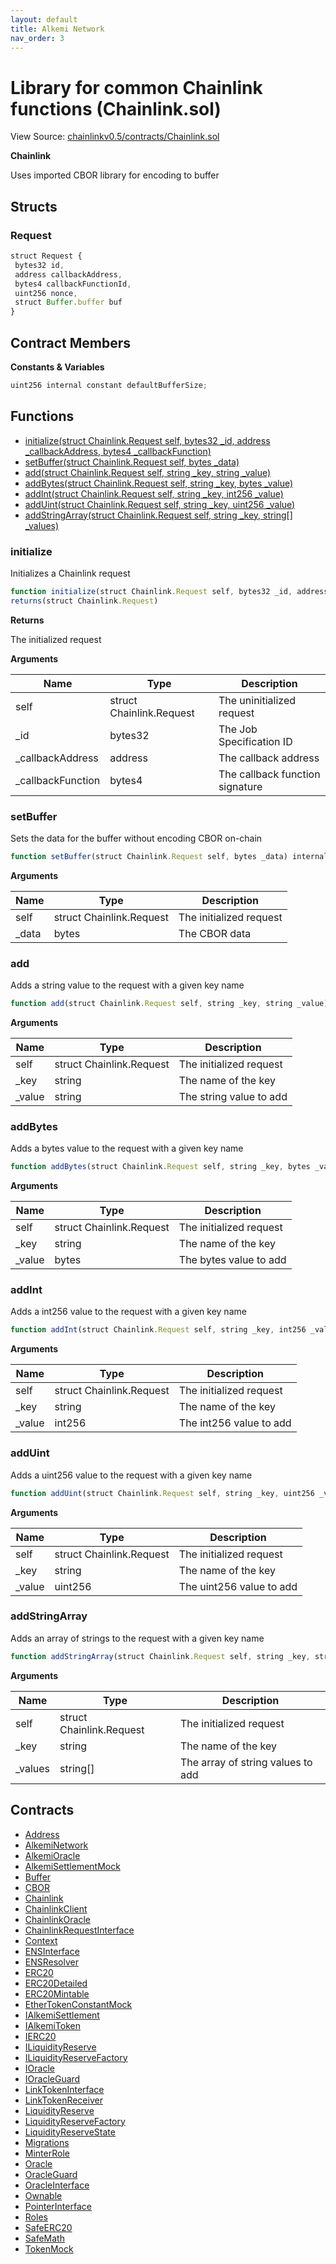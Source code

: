 ```yaml
---
layout: default
title: Alkemi Network
nav_order: 3
---
```


# Library for common Chainlink functions (Chainlink.sol)

View Source: [chainlinkv0.5/contracts/Chainlink.sol](../chainlinkv0.5/contracts/Chainlink.sol)

**Chainlink**

Uses imported CBOR library for encoding to buffer

## Structs
### Request

```js
struct Request {
 bytes32 id,
 address callbackAddress,
 bytes4 callbackFunctionId,
 uint256 nonce,
 struct Buffer.buffer buf
}
```

## Contract Members
**Constants & Variables**

```js
uint256 internal constant defaultBufferSize;

```

## Functions

- [initialize(struct Chainlink.Request self, bytes32 _id, address _callbackAddress, bytes4 _callbackFunction)](#initialize)
- [setBuffer(struct Chainlink.Request self, bytes _data)](#setbuffer)
- [add(struct Chainlink.Request self, string _key, string _value)](#add)
- [addBytes(struct Chainlink.Request self, string _key, bytes _value)](#addbytes)
- [addInt(struct Chainlink.Request self, string _key, int256 _value)](#addint)
- [addUint(struct Chainlink.Request self, string _key, uint256 _value)](#adduint)
- [addStringArray(struct Chainlink.Request self, string _key, string[] _values)](#addstringarray)

### initialize

Initializes a Chainlink request

```js
function initialize(struct Chainlink.Request self, bytes32 _id, address _callbackAddress, bytes4 _callbackFunction) internal pure
returns(struct Chainlink.Request)
```

**Returns**

The initialized request

**Arguments**

| Name        | Type           | Description  |
| ------------- |------------- | -----|
| self | struct Chainlink.Request | The uninitialized request | 
| _id | bytes32 | The Job Specification ID | 
| _callbackAddress | address | The callback address | 
| _callbackFunction | bytes4 | The callback function signature | 

### setBuffer

Sets the data for the buffer without encoding CBOR on-chain

```js
function setBuffer(struct Chainlink.Request self, bytes _data) internal pure
```

**Arguments**

| Name        | Type           | Description  |
| ------------- |------------- | -----|
| self | struct Chainlink.Request | The initialized request | 
| _data | bytes | The CBOR data | 

### add

Adds a string value to the request with a given key name

```js
function add(struct Chainlink.Request self, string _key, string _value) internal pure
```

**Arguments**

| Name        | Type           | Description  |
| ------------- |------------- | -----|
| self | struct Chainlink.Request | The initialized request | 
| _key | string | The name of the key | 
| _value | string | The string value to add | 

### addBytes

Adds a bytes value to the request with a given key name

```js
function addBytes(struct Chainlink.Request self, string _key, bytes _value) internal pure
```

**Arguments**

| Name        | Type           | Description  |
| ------------- |------------- | -----|
| self | struct Chainlink.Request | The initialized request | 
| _key | string | The name of the key | 
| _value | bytes | The bytes value to add | 

### addInt

Adds a int256 value to the request with a given key name

```js
function addInt(struct Chainlink.Request self, string _key, int256 _value) internal pure
```

**Arguments**

| Name        | Type           | Description  |
| ------------- |------------- | -----|
| self | struct Chainlink.Request | The initialized request | 
| _key | string | The name of the key | 
| _value | int256 | The int256 value to add | 

### addUint

Adds a uint256 value to the request with a given key name

```js
function addUint(struct Chainlink.Request self, string _key, uint256 _value) internal pure
```

**Arguments**

| Name        | Type           | Description  |
| ------------- |------------- | -----|
| self | struct Chainlink.Request | The initialized request | 
| _key | string | The name of the key | 
| _value | uint256 | The uint256 value to add | 

### addStringArray

Adds an array of strings to the request with a given key name

```js
function addStringArray(struct Chainlink.Request self, string _key, string[] _values) internal pure
```

**Arguments**

| Name        | Type           | Description  |
| ------------- |------------- | -----|
| self | struct Chainlink.Request | The initialized request | 
| _key | string | The name of the key | 
| _values | string[] | The array of string values to add | 

## Contracts

* [Address](Address.md)
* [AlkemiNetwork](AlkemiNetwork.md)
* [AlkemiOracle](AlkemiOracle.md)
* [AlkemiSettlementMock](AlkemiSettlementMock.md)
* [Buffer](Buffer.md)
* [CBOR](CBOR.md)
* [Chainlink](Chainlink.md)
* [ChainlinkClient](ChainlinkClient.md)
* [ChainlinkOracle](ChainlinkOracle.md)
* [ChainlinkRequestInterface](ChainlinkRequestInterface.md)
* [Context](Context.md)
* [ENSInterface](ENSInterface.md)
* [ENSResolver](ENSResolver.md)
* [ERC20](ERC20.md)
* [ERC20Detailed](ERC20Detailed.md)
* [ERC20Mintable](ERC20Mintable.md)
* [EtherTokenConstantMock](EtherTokenConstantMock.md)
* [IAlkemiSettlement](IAlkemiSettlement.md)
* [IAlkemiToken](IAlkemiToken.md)
* [IERC20](IERC20.md)
* [ILiquidityReserve](ILiquidityReserve.md)
* [ILiquidityReserveFactory](ILiquidityReserveFactory.md)
* [IOracle](IOracle.md)
* [IOracleGuard](IOracleGuard.md)
* [LinkTokenInterface](LinkTokenInterface.md)
* [LinkTokenReceiver](LinkTokenReceiver.md)
* [LiquidityReserve](LiquidityReserve.md)
* [LiquidityReserveFactory](LiquidityReserveFactory.md)
* [LiquidityReserveState](LiquidityReserveState.md)
* [Migrations](Migrations.md)
* [MinterRole](MinterRole.md)
* [Oracle](Oracle.md)
* [OracleGuard](OracleGuard.md)
* [OracleInterface](OracleInterface.md)
* [Ownable](Ownable.md)
* [PointerInterface](PointerInterface.md)
* [Roles](Roles.md)
* [SafeERC20](SafeERC20.md)
* [SafeMath](SafeMath.md)
* [TokenMock](TokenMock.md)
